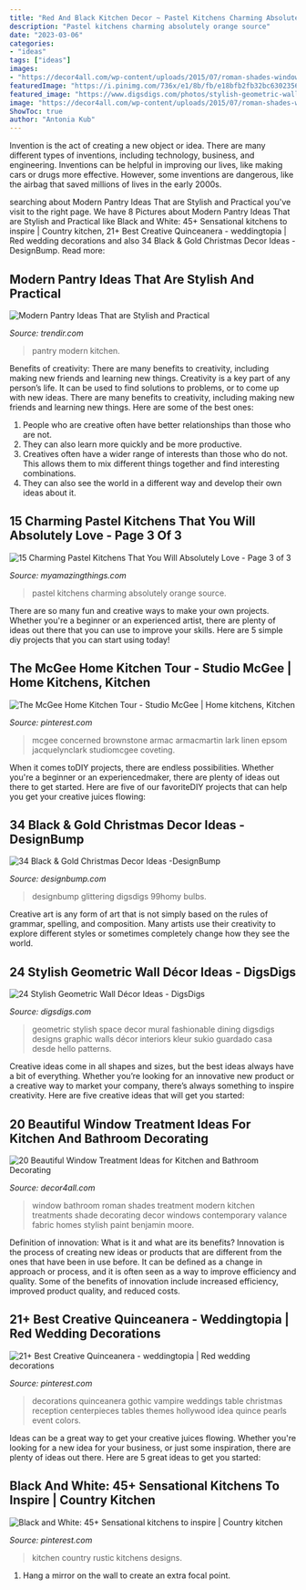 ```yaml
---
title: "Red And Black Kitchen Decor ~ Pastel Kitchens Charming Absolutely Orange Source"
description: "Pastel kitchens charming absolutely orange source"
date: "2023-03-06"
categories:
- "ideas"
tags: ["ideas"]
images:
- "https://decor4all.com/wp-content/uploads/2015/07/roman-shades-window-treatment-ideas-for-bathroom-decorating-1.jpg"
featuredImage: "https://i.pinimg.com/736x/e1/8b/fb/e18bfb2fb32bc63023566f65bb2c8d5e.jpg"
featured_image: "https://www.digsdigs.com/photos/stylish-geometric-wall-decor-ideas-25.jpg"
image: "https://decor4all.com/wp-content/uploads/2015/07/roman-shades-window-treatment-ideas-for-bathroom-decorating-1.jpg"
ShowToc: true
author: "Antonia Kub"
---
```



Invention is the act of creating a new object or idea. There are many different types of inventions, including technology, business, and engineering. Inventions can be helpful in improving our lives, like making cars or drugs more effective. However, some inventions are dangerous, like the airbag that saved millions of lives in the early 2000s.

	

		
searching about Modern Pantry Ideas That are Stylish and Practical you've visit to the right page. We have 8 Pictures about Modern Pantry Ideas That are Stylish and Practical like Black and White: 45+ Sensational kitchens to inspire | Country kitchen, 21+ Best Creative Quinceanera - weddingtopia | Red wedding decorations and also 34 Black &amp; Gold Christmas Decor Ideas -DesignBump. Read more:
		
    
## Modern Pantry Ideas That Are Stylish And Practical

<img loading=lazy src="https://cdn.trendir.com/wp-content/uploads/2016/10/Modern-black-kitchen-pantry.jpg" onerror="this.onerror=null;this.src='https://tse4.mm.bing.net/th?id=OIP.Ateb2eLFMnKC_Th7ncs7DgHaKt&amp;pid=15.1';" alt="Modern Pantry Ideas That are Stylish and Practical">

_Source: trendir.com_

>pantry modern kitchen. 

	

Benefits of creativity: There are many benefits to creativity, including making new friends and learning new things.
Creativity is a key part of any person’s life. It can be used to find solutions to problems, or to come up with new ideas. There are many benefits to creativity, including making new friends and learning new things. Here are some of the best ones: 
1. People who are creative often have better relationships than those who are not.
2. They can also learn more quickly and be more productive.
3. Creatives often have a wider range of interests than those who do not. This allows them to mix different things together and find interesting combinations.
4. They can also see the world in a different way and develop their own ideas about it.

    
## 15 Charming Pastel Kitchens That You Will Absolutely Love - Page 3 Of 3

<img loading=lazy src="https://myamazingthings.com/wp-content/uploads/2017/03/orange-and-blue.jpg" onerror="this.onerror=null;this.src='https://tse4.mm.bing.net/th?id=OIP.Q_7EDhdYJixmzZNJGLL_SAHaJ3&amp;pid=15.1';" alt="15 Charming Pastel Kitchens That You Will Absolutely Love - Page 3 of 3">

_Source: myamazingthings.com_

>pastel kitchens charming absolutely orange source. 

	

There are so many fun and creative ways to make your own projects. Whether you're a beginner or an experienced artist, there are plenty of ideas out there that you can use to improve your skills. Here are 5 simple diy projects that you can start using today!

    
## The McGee Home Kitchen Tour - Studio McGee | Home Kitchens, Kitchen

<img loading=lazy src="https://i.pinimg.com/736x/1e/4a/6b/1e4a6b615eb5ab823f1ad482861d2c4a.jpg" onerror="this.onerror=null;this.src='https://tse4.mm.bing.net/th?id=OIP.juBmNn_kGG9AlrMCx84rPwHaLF&amp;pid=15.1';" alt="The McGee Home Kitchen Tour - Studio McGee | Home kitchens, Kitchen">

_Source: pinterest.com_

>mcgee concerned brownstone armac armacmartin lark linen epsom jacquelynclark studiomcgee coveting. 

	

When it comes toDIY projects, there are endless possibilities. Whether you're a beginner or an experiencedmaker, there are plenty of ideas out there to get started. Here are five of our favoriteDIY projects that can help you get your creative juices flowing: 

    
## 34 Black &amp; Gold Christmas Decor Ideas -DesignBump

<img loading=lazy src="https://cdn.designbump.com/wp-content/uploads/2015/12/Glittering-Black-And-Gold-Christmas-Decor-ideas-6.jpg" onerror="this.onerror=null;this.src='https://tse3.mm.bing.net/th?id=OIP.19WMc67yx6qd71oCI5r_PgHaKN&amp;pid=15.1';" alt="34 Black &amp; Gold Christmas Decor Ideas -DesignBump">

_Source: designbump.com_

>designbump glittering digsdigs 99homy bulbs. 

	

Creative art is any form of art that is not simply based on the rules of grammar, spelling, and composition. Many artists use their creativity to explore different styles or sometimes completely change how they see the world.

    
## 24 Stylish Geometric Wall Décor Ideas - DigsDigs

<img loading=lazy src="https://www.digsdigs.com/photos/stylish-geometric-wall-decor-ideas-25.jpg" onerror="this.onerror=null;this.src='https://tse1.mm.bing.net/th?id=OIP.7Yf5KNIqifYcTq7tICehXQHaLG&amp;pid=15.1';" alt="24 Stylish Geometric Wall Décor Ideas - DigsDigs">

_Source: digsdigs.com_

>geometric stylish space decor mural fashionable dining digsdigs designs graphic walls décor interiors kleur sukio guardado casa desde hello patterns. 

	

Creative ideas come in all shapes and sizes, but the best ideas always have a bit of everything. Whether you’re looking for an innovative new product or a creative way to market your company, there’s always something to inspire creativity. Here are five creative ideas that will get you started: 

    
## 20 Beautiful Window Treatment Ideas For Kitchen And Bathroom Decorating

<img loading=lazy src="https://decor4all.com/wp-content/uploads/2015/07/roman-shades-window-treatment-ideas-for-bathroom-decorating-1.jpg" onerror="this.onerror=null;this.src='https://tse2.mm.bing.net/th?id=OIP.TYeHy_myf2BfXm8_7MYiygAAAA&amp;pid=15.1';" alt="20 Beautiful Window Treatment Ideas for Kitchen and Bathroom Decorating">

_Source: decor4all.com_

>window bathroom roman shades treatment modern kitchen treatments shade decorating decor windows contemporary valance fabric homes stylish paint benjamin moore. 

	

Definition of innovation: What is it and what are its benefits?
Innovation is the process of creating new ideas or products that are different from the ones that have been in use before. It can be defined as a change in approach or process, and it is often seen as a way to improve efficiency and quality. Some of the benefits of innovation include increased efficiency, improved product quality, and reduced costs.

    
## 21+ Best Creative Quinceanera - Weddingtopia | Red Wedding Decorations

<img loading=lazy src="https://i.pinimg.com/736x/e1/8b/fb/e18bfb2fb32bc63023566f65bb2c8d5e.jpg" onerror="this.onerror=null;this.src='https://tse3.mm.bing.net/th?id=OIP.5830XtcxzXmVp_4C-BulIQHaJ4&amp;pid=15.1';" alt="21+ Best Creative Quinceanera - weddingtopia | Red wedding decorations">

_Source: pinterest.com_

>decorations quinceanera gothic vampire weddings table christmas reception centerpieces tables themes hollywood idea quince pearls event colors. 

	

Ideas can be a great way to get your creative juices flowing. Whether you're looking for a new idea for your business, or just some inspiration, there are plenty of ideas out there. Here are 5 great ideas to get you started: 

    
## Black And White: 45+ Sensational Kitchens To Inspire | Country Kitchen

<img loading=lazy src="https://i.pinimg.com/736x/3d/b7/a3/3db7a3f9c1006d63a797702f674bf489.jpg" onerror="this.onerror=null;this.src='https://tse3.mm.bing.net/th?id=OIP.Os8jmFYFUo4AL5RIjD1y4wHaJ3&amp;pid=15.1';" alt="Black and White: 45+ Sensational kitchens to inspire | Country kitchen">

_Source: pinterest.com_

>kitchen country rustic kitchens designs. 

	

1. Hang a mirror on the wall to create an extra focal point.

